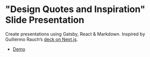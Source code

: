 # "Design Quotes and Inspiration" Slide Presentation

Create presentations using Gatsby, React & Markdown. Inspired by Guillermo Rauch’s [deck on Next.js](https://deck.now.sh/).

* [Demo](//gatsby-deck.netlify.com)
